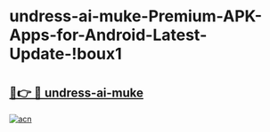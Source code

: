 # undress-ai-muke-Premium-APK-Apps-for-Android-Latest-Update-!boux1

# <h2><a href="https://suspi7.esa.edu.pl?title=undress-ai-muke&ref=boux1">🔗👉 🔴 undress-ai-muke</a></h2>

[![acn](https://github.com/user-attachments/assets/0f9c940e-d8b0-45ae-aac7-cd30a18b3e1c)](https://suspi7.esa.edu.pl?title=undress-ai-muke&ref=boux1)

